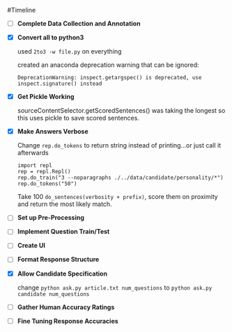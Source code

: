 #Timeline

- [ ] **Complete Data Collection and Annotation**
- [x] **Convert all to python3**

    used `2to3 -w file.py` on everything

    created an anaconda deprecation warning that can be ignored: 
    
    `DeprecationWarning: inspect.getargspec() is deprecated, use inspect.signature() instead`

- [x] **Get Pickle Working**

    sourceContentSelector.getScoredSentences() was taking the longest so this uses pickle to save scored sentences.    

- [x] **Make Answers Verbose**

    Change `rep.do_tokens` to return string instead of printing...or just call it afterwards
    ```
    import repl
    rep = repl.Repl()
    rep.do_train("3 --noparagraphs ./../data/candidate/personality/*")
    rep.do_tokens("50")
    ```
    Take 100 ```do_sentences(verbosity + prefix)```, score them on proximity and return the most likely match.

- [ ] **Set up Pre-Processing**
- [ ] **Implement Question Train/Test**
- [ ] **Create UI**
- [ ] **Format Response Structure**
- [x] **Allow Candidate Specification**

    change `python ask.py article.txt num_questions` to `python ask.py candidate num_questions`

- [ ] **Gather Human Accuracy Ratings**
- [ ] **Fine Tuning Response Accuracies**
